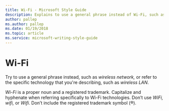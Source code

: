 ```yaml
---
title: Wi-Fi - Microsoft Style Guide
description: Explains to use a general phrase instead of Wi-Fi, such as wireless network, or refer to the specific technology that you're describing, such as wireless LAN.
author: pallep
ms.author: pallep
ms.date: 01/19/2018
ms.topic: article
ms.service: microsoft-writing-style-guide
---
```


# Wi-Fi

Try to use a general phrase instead, such as *wireless network,* or refer to the specific technology that you're describing, such as *wireless LAN*.

*Wi-Fi* is a proper noun and a registered trademark. Capitalize and hyphenate when referring specifically to Wi-Fi technologies. Don’t use *WiFi, wifi,* or *Wifi*. Don’t include the registered trademark symbol (&reg;).
